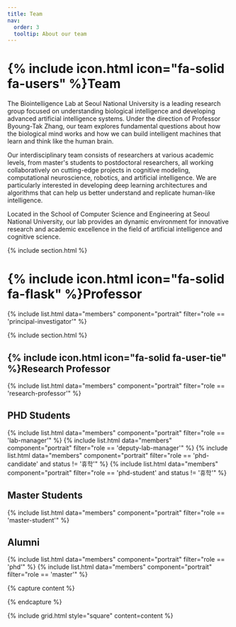 ```yaml
---
title: Team
nav:
  order: 3
  tooltip: About our team
---
```


# {% include icon.html icon="fa-solid fa-users" %}Team

The Biointelligence Lab at Seoul National University is a leading research group focused on understanding biological intelligence and developing advanced artificial intelligence systems. Under the direction of Professor Byoung-Tak Zhang, our team explores fundamental questions about how the biological mind works and how we can build intelligent machines that learn and think like the human brain.

Our interdisciplinary team consists of researchers at various academic levels, from master's students to postdoctoral researchers, all working collaboratively on cutting-edge projects in cognitive modeling, computational neuroscience, robotics, and artificial intelligence. We are particularly interested in developing deep learning architectures and algorithms that can help us better understand and replicate human-like intelligence.

Located in the School of Computer Science and Engineering at Seoul National University, our lab provides an dynamic environment for innovative research and academic excellence in the field of artificial intelligence and cognitive science.

{% include section.html %}

# {% include icon.html icon="fa-solid fa-flask" %}Professor
{% include list.html data="members" component="portrait" filter="role == 'principal-investigator'" %}

{% include section.html %}
## {% include icon.html icon="fa-solid fa-user-tie" %}Research Professor
{% include list.html data="members" component="portrait" filter="role == 'research-professor'" %}

## PHD Students
{% include list.html data="members" component="portrait" filter="role == 'lab-manager'" %}
{% include list.html data="members" component="portrait" filter="role == 'deputy-lab-manager'" %}
{% include list.html data="members" component="portrait" filter="role == 'phd-candidate' and status != '휴학'" %}
{% include list.html data="members" component="portrait" filter="role == 'phd-student' and status != '휴학'" %}

## Master Students
{% include list.html data="members" component="portrait" filter="role == 'master-student'" %}

## Alumni
{% include list.html data="members" component="portrait" filter="role == 'phd'" %}
{% include list.html data="members" component="portrait" filter="role == 'master'" %}


<!-- ## Undergraduate Students
{% include list.html data="members" component="portrait" filter="role == 'undergrad'" %} -->

<!-- {% include list.html data="members" component="portrait" filter="role == 'phd'" %} -->
<!-- {% include list.html data="members" component="portrait" filter="role == 'master'" %} -->


{% capture content %}

{% endcapture %}

{% include grid.html style="square" content=content %}
